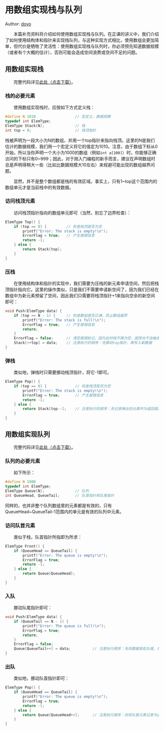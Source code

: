 # 用数组实现栈与队列

Author: [doyo](https://github.com/doyo2024)

&emsp;&emsp;本篇补充资料将介绍如何使用数组实现栈与队列。在正课的讲义中，我们介绍了如何使用结构体和指针来实现栈队列，与这种实现方式相比，使用数组会更加简单，但代价是牺牲了灵活性：使用数组实现栈与队列时，你必须预先知道数据规模（或者有个大概的估计），否则可能会造成空间浪费或空间不足的问题。

## 用数组实现栈

&emsp;&emsp;完整代码详见<a href="https://ucas-ctf.github.io/posts/code/ds_ex2/array_stack.c" download="array_stack.c">此处（点击下载）</a>。

### 栈的必要元素

&emsp;&emsp;使用数组实现栈时，应按如下方式定义栈：

```c
#define N 1010                  // 宏定义，数据规模
typedef int ElemType;
ElemType Stack[N];            	// 栈
int top = 0;                    // 栈顶指针
```

栈被声明为一段大小为N的数组，并用一个top指针来指向栈顶。这里的N是我们估计的数据规模，我们用一个宏定义将它的值定为1010。注意，由于数组下标从0开始，所以当你声明一个大小为1000的数组（例如`int a[100]`）时，你能够正确访问的下标只有0~999；因此，对于刚入门编程的新手而言，建议在声明数组时总是声明得稍大一些（比如比数据规模大10左右）来规避可能出现的数组越界问题。

&emsp;&emsp;显然，并不是整个数组都是栈的有效区域。事实上，只有1~top这个范围内的数组单元才是当前栈中的有效数据。

### 访问栈顶元素

&emsp;&emsp;访问栈顶指针指向的数组单元即可（当然，别忘了边界检查）：

```c
ElemType Top() {
    if (top == 0) {         // 检查栈顶是否为空
        printf("Error: The stack is empty!\n");
        ErrorFlag = true;   // 产生报错信息
        return -1;
    } else {
        return Stack[top];
    }
}
```

### 压栈

&emsp;&emsp;在使用结构体和指针的实现中，我们需要为压栈的新元素申请空间，然后把栈顶指针指向它。这里的操作类似，只是我们不需要申请新空间了，因为我们已经在数组中为新元素预留了空间，因此我们只需要将栈顶指针+1来指向空余的新空间即可：

```c
void Push(ElemType data) {
	if (top == N - 1) {     // 检查数组是否已满，防止数组越界
        printf("Error: The stack is full!\n");
        ErrorFlag = true;   // 产生报错信息
        return;
	}
    ErrorFlag = false;      // 清空报错标记，因为此时栈不再为空，因而也不会触发报错
    Stack[++top] = data;    // 注意执行的顺序：先挪动top指针，再写入新数据
}
```

### 弹栈

&emsp;&emsp;类似地，弹栈时只需要挪动栈顶指针，将它-1即可。

```c
ElemType Pop() {
    if (top == 0) {             // 检查栈顶是否为空
        printf("Error: The stack is empty!\n");
        ErrorFlag = true;       // 产生报错信息
        return -1;
    } else { 
        return Stack[top--];    // 注意执行的顺序：先记录弹出的元素作为返回值，然后再挪动top指针
    }
}
```

## 用数组实现队列

&emsp;&emsp;完整代码详见<a href="https://ucas-ctf.github.io/posts/code/ds_ex2/array_queue.c" download="array_queue.c">此处（点击下载）</a>。

### 队列的必要元素

&emsp;&emsp;如下所示：

```c
#define N 1000
typedef int ElemType;
ElemType Queue[N];              // 队列
int QueueHead, QueueTail;       // 队首指针和队尾指针
```

同样的，也并非整个队列数组里的元素都是有效的，只有QueueHead~QueueTail-1范围内的单元是有效的队列中元素。

### 访问队首元素

&emsp;&emsp;类似于栈，队首指针所指即为所求：

```c
ElemType Front() {
    if (QueueHead == QueueTail) {
        printf("Error: The queue is empty!\n");
        ErrorFlag = true;
        return -1;
    } else {
        return Queue[QueueHead];
    }
}
```

### 入队

&emsp;&emsp;挪动队尾指针即可：

```c
void Push(ElemType data) {
	if (QueueTail == N - 1) {
		printf("Error: The queue is full!\n");
        ErrorFlag = true;
        return;
	}
    ErrorFlag = false;
    Queue[QueueTail++] = data;          // 注意执行顺序：先将数据放在队尾，然后再挪动队尾指针
}
```

### 出队

&emsp;&emsp;类似地，挪动队首指针即可：

```c
ElemType Pop() {
    if (QueueHead == QueueTail) {
        printf("Error: The queue is empty!\n");
        ErrorFlag = true;
        return -1;
    } else {
        return Queue[QueueHead++];      // 注意执行顺序：向将队首元素记录为返回值，然后再挪动队首指针
    }
}
```